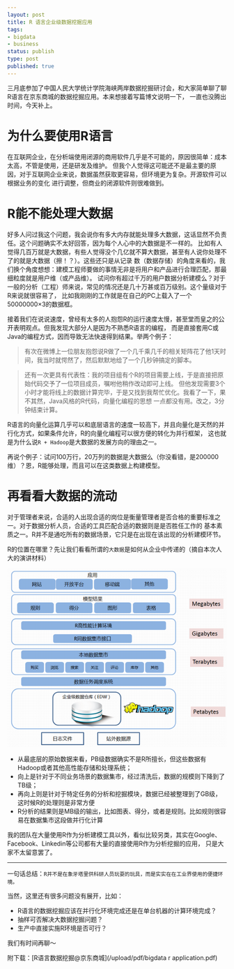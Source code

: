 ```yaml
--- 
layout: post
title: R 语言企业级数据挖掘应用
tags: 
- bigdata
- business
status: publish
type: post
published: true
---
```


三月底参加了中国人民大学统计学院海峡两岸数据挖掘研讨会，和大家简单聊了聊R语言在京东商城的数据挖掘应用。本来想接着写篇博文说明一下，
一直也没腾出时间，今天补上。

# 为什么要使用R语言

在互联网企业，在分析端使用闭源的商用软件几乎是不可能的，原因很简单：成本太高，不管是使用，还是研发及维护。
但我个人觉得这可能还不是最主要的原因，对于互联网企业来说，数据虽然获取更容易，但环境更为复杂。开源软件可以根据业务的变化
进行调整，但商业的闭源软件则很难做到。


# R能不能处理大数据

好多人问过我这个问题，我会说你有多大内存就能处理多大数据，这话显然不负责任。这个问题确实不太好回答，因为每个人心中的大数据是不一样的。
比如有人觉得几百万就是大数据，有些人觉得没个几亿就不算大数据，甚至有人说你处理不了的就是大数据（擦！？）。这些还只是从记录
数（数据存储）的角度来看的，我们换个角度想想：建模工程师要做的事情无非是将用户和产品进行合理匹配，那最细粒度就是用户维（或产品维）。
试问你有超过千万的用户数据分析建模么？对于一般的分析（工程）师来说，常见的情况还是几十万甚或百万级别。这个量级对于R来说就很容易了，
比如我刚刚的工作就是在自己的PC上载入了一个50000000×3的数据框。

接着我们在说说速度，曾经有太多的人抱怨R的运行速度太慢，甚至堂而皇之的公开表明观点。但我发现大部分人是因为不熟悉R语言的编程，
而是直接套用C或Java的编程方式，因而导致无法快速得到结果。举两个例子：

> 有次在微博上一位朋友抱怨说R做了一个几千乘几千的相关矩阵花了他1天时间，我当时就愕然了，然后默默地给了一个几秒钟搞定的脚本。

> 还有一次更具有代表性：我的项目组有个R的项目需要上线，于是直接把原始代码交予了一位项目成员，嘱咐他稍作改动即可上线。
> 但他发现需要3个小时才能将线上的数据计算完毕，于是又找到我帮忙优化。我看了一下，果不其然，Java风格的R代码，向量化编程的思想
> 一点都没有用。改之，3分钟结束计算。


R语言的向量化运算几乎可以和底层语言的速度一较高下，并且向量化是天然的并行化方式，如果条件允许，R的向量化编程可以很方便的转化为并行框架，
这也就是为什么说`R + Hadoop`是大数据的发展方向的理由之一。

再说个例子：试问100万行，20万列的数据是大数据么（你没看错，是200000维）？恩，R能够处理，而且可以在这类数据上构建模型。

# 再看看大数据的流动

对于管理者来说，合适的人出现合适的岗位是衡量管理者是否合格的重要标准之一。对于数据分析人员，合适的工具匹配合适的数据则是是否胜任工作的
基本素质之一。R并不是通吃所有的数据场景，它只是在出现在该出现的分析建模环节。

R的位置在哪里？先让我们看看所谓的`大数据`是如何从企业中传递的（摘自本次人大的演讲材料）

<img src="/upload/pic/Rdata.png"/>

* 从最底层的原始数据来看，PB级数据确实不是R所擅长，但这些数据有Hadoop或者其他高性能存储和处理系统；
* 向上是针对于不同业务场景的数据集市，经过清洗后，数据的规模则下降到了TB级；
* 再向上则是针对于特定任务的分析和挖掘模块，数据已经被整理到了GB级，这时候R的处理则是非常方便
* R分析的结果则是MB级的输出，比如图表、得分，或者是规则。比如规则很容易在数据集市这段做并行化计算

我的团队在大量使用R作为分析建模工具以外，看似比较另类，其实在Google、Facebook、Linkedin等公司都有大量的直接使用R作为分析挖掘的应用，
只是大家不太留意罢了。

---------------

一句话总结：`R并不是在象牙塔里供科研人员玩耍的玩具，而是实实在在工业界使用的便捷环境。`

当然，这里还有很多问题没有展开，比如：

* R语言的数据挖掘应该在并行化环境完成还是在单台机器的计算环境完成？
* 抽样可否解决大数据挖掘问题？
* 生产中直接实施R环境是否可行？

我们有时间再聊～

附下载：[R语言数据挖掘@京东商城](/upload/pdf/bigdata r application.pdf)


